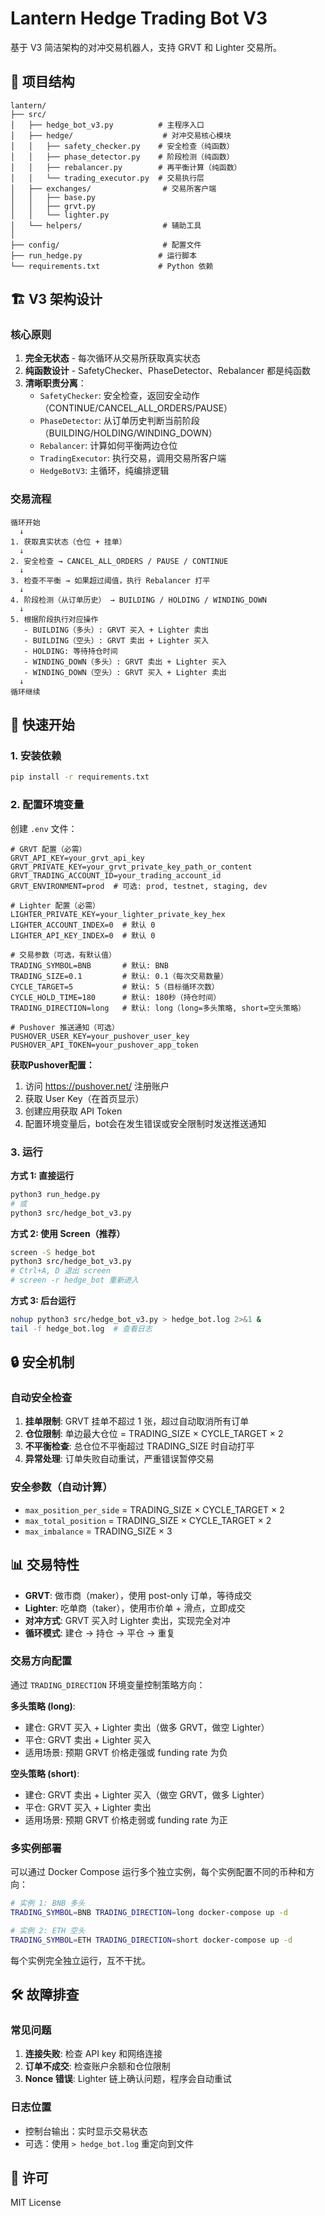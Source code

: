 # Lantern Hedge Trading Bot V3

基于 V3 简洁架构的对冲交易机器人，支持 GRVT 和 Lighter 交易所。

## 📁 项目结构

```
lantern/
├── src/
│   ├── hedge_bot_v3.py          # 主程序入口
│   ├── hedge/                    # 对冲交易核心模块
│   │   ├── safety_checker.py    # 安全检查（纯函数）
│   │   ├── phase_detector.py    # 阶段检测（纯函数）
│   │   ├── rebalancer.py        # 再平衡计算（纯函数）
│   │   └── trading_executor.py  # 交易执行层
│   ├── exchanges/                # 交易所客户端
│   │   ├── base.py
│   │   ├── grvt.py
│   │   └── lighter.py
│   └── helpers/                  # 辅助工具
│
├── config/                       # 配置文件
├── run_hedge.py                 # 运行脚本
└── requirements.txt             # Python 依赖
```

## 🏗️ V3 架构设计

### 核心原则

1. **完全无状态** - 每次循环从交易所获取真实状态
2. **纯函数设计** - SafetyChecker、PhaseDetector、Rebalancer 都是纯函数
3. **清晰职责分离**：
   - `SafetyChecker`: 安全检查，返回安全动作（CONTINUE/CANCEL_ALL_ORDERS/PAUSE）
   - `PhaseDetector`: 从订单历史判断当前阶段（BUILDING/HOLDING/WINDING_DOWN）
   - `Rebalancer`: 计算如何平衡两边仓位
   - `TradingExecutor`: 执行交易，调用交易所客户端
   - `HedgeBotV3`: 主循环，纯编排逻辑

### 交易流程

```
循环开始
  ↓
1. 获取真实状态（仓位 + 挂单）
  ↓
2. 安全检查 → CANCEL_ALL_ORDERS / PAUSE / CONTINUE
  ↓
3. 检查不平衡 → 如果超过阈值，执行 Rebalancer 打平
  ↓
4. 阶段检测（从订单历史） → BUILDING / HOLDING / WINDING_DOWN
  ↓
5. 根据阶段执行对应操作
   - BUILDING（多头）: GRVT 买入 + Lighter 卖出
   - BUILDING（空头）: GRVT 卖出 + Lighter 买入
   - HOLDING: 等待持仓时间
   - WINDING_DOWN（多头）: GRVT 卖出 + Lighter 买入
   - WINDING_DOWN（空头）: GRVT 买入 + Lighter 卖出
  ↓
循环继续
```

## 🚀 快速开始

### 1. 安装依赖

```bash
pip install -r requirements.txt
```

### 2. 配置环境变量

创建 `.env` 文件：

```env
# GRVT 配置（必需）
GRVT_API_KEY=your_grvt_api_key
GRVT_PRIVATE_KEY=your_grvt_private_key_path_or_content
GRVT_TRADING_ACCOUNT_ID=your_trading_account_id
GRVT_ENVIRONMENT=prod  # 可选: prod, testnet, staging, dev

# Lighter 配置（必需）
LIGHTER_PRIVATE_KEY=your_lighter_private_key_hex
LIGHTER_ACCOUNT_INDEX=0  # 默认 0
LIGHTER_API_KEY_INDEX=0  # 默认 0

# 交易参数（可选，有默认值）
TRADING_SYMBOL=BNB       # 默认: BNB
TRADING_SIZE=0.1         # 默认: 0.1（每次交易数量）
CYCLE_TARGET=5           # 默认: 5（目标循环次数）
CYCLE_HOLD_TIME=180      # 默认: 180秒（持仓时间）
TRADING_DIRECTION=long   # 默认: long（long=多头策略, short=空头策略）

# Pushover 推送通知（可选）
PUSHOVER_USER_KEY=your_pushover_user_key
PUSHOVER_API_TOKEN=your_pushover_app_token
```

**获取Pushover配置：**
1. 访问 https://pushover.net/ 注册账户
2. 获取 User Key（在首页显示）
3. 创建应用获取 API Token
4. 配置环境变量后，bot会在发生错误或安全限制时发送推送通知

### 3. 运行

**方式 1: 直接运行**
```bash
python3 run_hedge.py
# 或
python3 src/hedge_bot_v3.py
```

**方式 2: 使用 Screen（推荐）**
```bash
screen -S hedge_bot
python3 src/hedge_bot_v3.py
# Ctrl+A, D 退出 screen
# screen -r hedge_bot 重新进入
```

**方式 3: 后台运行**
```bash
nohup python3 src/hedge_bot_v3.py > hedge_bot.log 2>&1 &
tail -f hedge_bot.log  # 查看日志
```

## 🔒 安全机制

### 自动安全检查

1. **挂单限制**: GRVT 挂单不超过 1 张，超过自动取消所有订单
2. **仓位限制**: 单边最大仓位 = TRADING_SIZE × CYCLE_TARGET × 2
3. **不平衡检查**: 总仓位不平衡超过 TRADING_SIZE 时自动打平
4. **异常处理**: 订单失败自动重试，严重错误暂停交易

### 安全参数（自动计算）

- `max_position_per_side` = TRADING_SIZE × CYCLE_TARGET × 2
- `max_total_position` = TRADING_SIZE × CYCLE_TARGET × 2
- `max_imbalance` = TRADING_SIZE × 3

## 📊 交易特性

- **GRVT**: 做市商（maker），使用 post-only 订单，等待成交
- **Lighter**: 吃单商（taker），使用市价单 + 滑点，立即成交
- **对冲方式**: GRVT 买入时 Lighter 卖出，实现完全对冲
- **循环模式**: 建仓 → 持仓 → 平仓 → 重复

### 交易方向配置

通过 `TRADING_DIRECTION` 环境变量控制策略方向：

**多头策略 (long)**:
- 建仓: GRVT 买入 + Lighter 卖出（做多 GRVT，做空 Lighter）
- 平仓: GRVT 卖出 + Lighter 买入
- 适用场景: 预期 GRVT 价格走强或 funding rate 为负

**空头策略 (short)**:
- 建仓: GRVT 卖出 + Lighter 买入（做空 GRVT，做多 Lighter）
- 平仓: GRVT 买入 + Lighter 卖出
- 适用场景: 预期 GRVT 价格走弱或 funding rate 为正

### 多实例部署

可以通过 Docker Compose 运行多个独立实例，每个实例配置不同的币种和方向：

```bash
# 实例 1: BNB 多头
TRADING_SYMBOL=BNB TRADING_DIRECTION=long docker-compose up -d

# 实例 2: ETH 空头
TRADING_SYMBOL=ETH TRADING_DIRECTION=short docker-compose up -d
```

每个实例完全独立运行，互不干扰。

## 🛠️ 故障排查

### 常见问题

1. **连接失败**: 检查 API key 和网络连接
2. **订单不成交**: 检查账户余额和仓位限制
3. **Nonce 错误**: Lighter 链上确认问题，程序会自动重试

### 日志位置

- 控制台输出：实时显示交易状态
- 可选：使用 `> hedge_bot.log` 重定向到文件

## 📝 许可

MIT License
